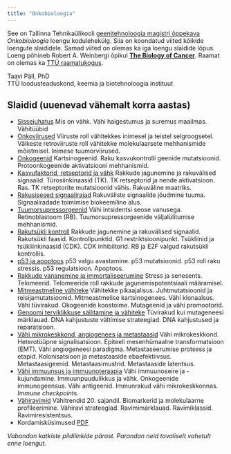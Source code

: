 ```yaml
---
title: "Onkobioloogia"
---
```


See on Tallinna Tehnikaülikooli [geenitehnoloogia magistri õppekava](https://www.ttu.ee/sisseastujale/magistriope-2/erialad-10/loodusteaduskonna-erialad-2/geenitehnoloogia-11/) _Onkobioloogia_ loengu kodulehekülg. 
Siia on koondatud viited kõikide loengute slaididele. Samad viited on olemas ka iga loengu slaidide lõpus.
Loeng põhineb Robert A. Weinbergi õpikul [**The Biology of Cancer**](http://www.garlandscience.com/product/isbn/9780815345299?fromSearchResults=fromSearchResults). Raamat on olemas ka [TTÜ raamatukogus](http://www.ester.ee/record=b3404651*est).

Taavi Päll, PhD   
TTÜ loodusteaduskond, keemia ja biotehnoloogia instituut

## Slaidid (uuenevad vähemalt korra aastas)

- [Sissejuhatus](https://tpall.github.io/onkobioloogia) 
Mis on vähk. Vähi haigestumus ja suremus maailmas. Vähitüübid
- [Onkoviirused](https://tpall.github.io/Onkoviirused) Viiruste roll vähitekkes inimesel ja teistel selgroogsetel. Väikeste retroviiruste roll vähitekke molekulaarsete mehhanismide mõistmisel. Inimese tuumorviirused. 
- [Onkogeenid](https://tpall.github.io/Onkogeenid) Kartsinogeenid. Raku kasvukontrolli geenide mutatsioonid. Protoonkogeenide aktivatsiooni mehhanismid.
- [Kasvufaktorid, retseptorid ja vähk](https://tpall.github.io/Retseptorid) Rakkude jagunemine ja rakuvälised signaalid. Türosiinkinaasid (TK). TK retseptorid ja nende aktivatsioon. Ras. TK retseptorite mutatsioonid vähis. Rakuväline maatriks.
- [Rakusisesed signaalirajad](http://tpall.github.io/Signaalirajad) Rakuväliste signaalide jõudmine tuuma. Signaaliradade toimimise biokeemiline alus.
- [Tuumorsupressorgeenid](https://tpall.github.io/Tuumorsupressorid) Vähi intsidentsi seose vanusega. Retinoblastoom (RB). Tuumorsupressorgeenide väljalülitumise mehhanismid.
- [Rakutsükli kontroll](https://tpall.github.io/Rakutsyklikontroll) Rakkude jagunemine ja rakuvälised signaalid. Rakutsükli faasid. Kontrollpunktid. G1 restriktsioonipunkt. Tsükliinid ja tsükliinkinaasid (CDK). CDK inhibiitorid. RB ja E2F valgud rakutsükli kontrollis.
- [p53 ja apoptoos](https://tpall.github.io/p53-ja-apoptoos) p53 valgu avastamine. p53 mutatsioonid. p53 roll raku stressis. p53 regulatsioon. Apoptoos.
- [Rakkude vananemine ja immortaliseerumine](https://tpall.github.io/Immortalisatsioon) Stress ja senesents. Telomeerid. Telomeeride roll rakkude jagunemispotentsiaali määramisel.
- [Mitmeastmeline vähiteke](https://tpall.github.io/Tumorigenees) Vähitekke pikaajalisus. Juhtmutatsioonid ja reisijamutatsioonid. Mitmeastmelise kartsinogenees. Vähi klonaalsus. Vähi tüvirakud. Okogeenide koostoime. Mutageenid ja vähi promootorid.
- [Genoomi terviklikkuse säilitamine ja vähiteke](https://tpall.github.io/Genoomiterviklikkus) Tüvirakud kui mutageneesi märklauad. DNA kahjustuste vältimise strateegiad. DNA kahjustused ja reparatsioon. 
- [Vähi mikrokeskkond, angiogenees ja metastaasid](https://tpall.github.io/Mikrokeskkond-ja-metastaas) Vähi mikrokeskkond. Heterotüüpne signalisatsioon. Epiteeli mesenhümaalne transformatsioon (EMT). Vähi angiogeneesi paradigma. Metastaseerumise protsess ja etapid. Kolonisatsioon ja metastaaside ebaefektiivsus. Metastaasigeenid. Metastaasimustrid. Metastaaside latentsus. 
- [Vähi immuunsus ja immuunoteraapia](https://tpall.github.io/Immuunsus) Vähi immuunoseire ja -kujundamine. Immuunpuudulikkus ja vähk. Onkogeenide immunogeensus. Vähi antigeenid. Immunrakud vähi mikrokeskkonnas. _Immune checkpoints_.
- [Vähiravimid](https://tpall.github.io/Vahiravim) Vähitrendid 20. sajandil. Biomarkerid ja molekulaarne profileerimine. Vähiravi strateegiad. Ravimimärklauad. Ravimiklassid. Ravimiresistentsus. 
- Kordamisküsimused [PDF](https://github.com/tpall/Onkobiokordamiskys/blob/master/kordamiskysimused.pdf)

_Vabandan katkiste pildilinkide pärast. Parandan neid tavaliselt vahetult enne loengut._


